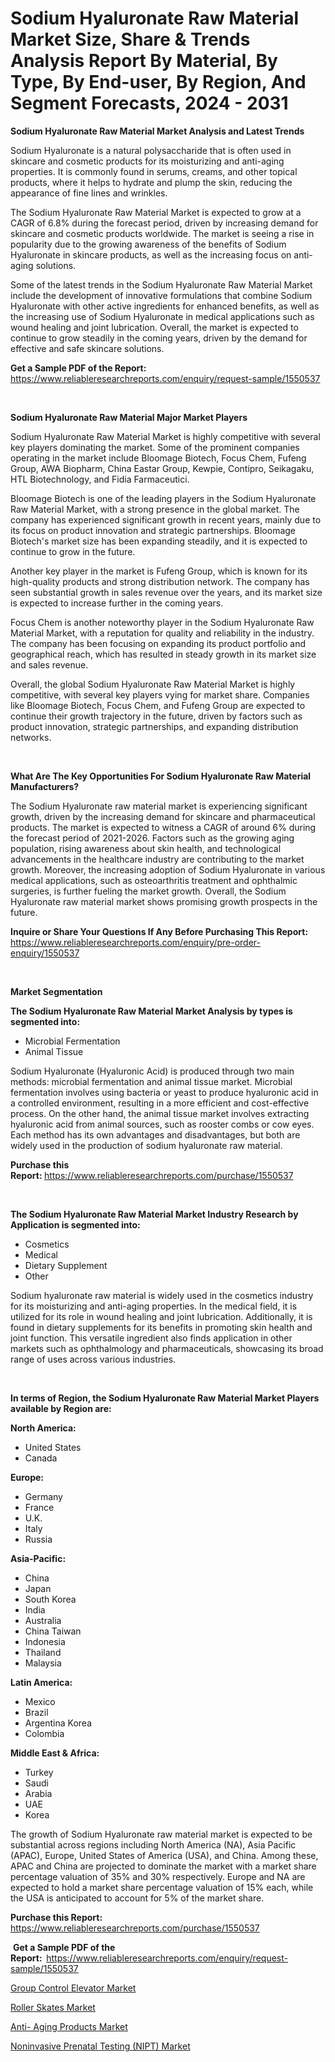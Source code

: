 <p><h1>Sodium Hyaluronate Raw Material Market Size, Share & Trends Analysis Report By Material, By Type, By End-user, By Region, And Segment Forecasts, 2024 - 2031</h1></p><p><strong>Sodium Hyaluronate Raw Material Market Analysis and Latest Trends</strong></p>
<p><p>Sodium Hyaluronate is a natural polysaccharide that is often used in skincare and cosmetic products for its moisturizing and anti-aging properties. It is commonly found in serums, creams, and other topical products, where it helps to hydrate and plump the skin, reducing the appearance of fine lines and wrinkles.</p><p>The Sodium Hyaluronate Raw Material Market is expected to grow at a CAGR of 6.8% during the forecast period, driven by increasing demand for skincare and cosmetic products worldwide. The market is seeing a rise in popularity due to the growing awareness of the benefits of Sodium Hyaluronate in skincare products, as well as the increasing focus on anti-aging solutions.</p><p>Some of the latest trends in the Sodium Hyaluronate Raw Material Market include the development of innovative formulations that combine Sodium Hyaluronate with other active ingredients for enhanced benefits, as well as the increasing use of Sodium Hyaluronate in medical applications such as wound healing and joint lubrication. Overall, the market is expected to continue to grow steadily in the coming years, driven by the demand for effective and safe skincare solutions.</p></p>
<p><strong>Get a Sample PDF of the Report:&nbsp;</strong> <a href="https://www.reliableresearchreports.com/enquiry/request-sample/1550537">https://www.reliableresearchreports.com/enquiry/request-sample/1550537</a></p>
<p>&nbsp;</p>
<p><strong>Sodium Hyaluronate Raw Material Major Market Players</strong></p>
<p><p>Sodium Hyaluronate Raw Material Market is highly competitive with several key players dominating the market. Some of the prominent companies operating in the market include Bloomage Biotech, Focus Chem, Fufeng Group, AWA Biopharm, China Eastar Group, Kewpie, Contipro, Seikagaku, HTL Biotechnology, and Fidia Farmaceutici.</p><p>Bloomage Biotech is one of the leading players in the Sodium Hyaluronate Raw Material Market, with a strong presence in the global market. The company has experienced significant growth in recent years, mainly due to its focus on product innovation and strategic partnerships. Bloomage Biotech's market size has been expanding steadily, and it is expected to continue to grow in the future.</p><p>Another key player in the market is Fufeng Group, which is known for its high-quality products and strong distribution network. The company has seen substantial growth in sales revenue over the years, and its market size is expected to increase further in the coming years.</p><p>Focus Chem is another noteworthy player in the Sodium Hyaluronate Raw Material Market, with a reputation for quality and reliability in the industry. The company has been focusing on expanding its product portfolio and geographical reach, which has resulted in steady growth in its market size and sales revenue.</p><p>Overall, the global Sodium Hyaluronate Raw Material Market is highly competitive, with several key players vying for market share. Companies like Bloomage Biotech, Focus Chem, and Fufeng Group are expected to continue their growth trajectory in the future, driven by factors such as product innovation, strategic partnerships, and expanding distribution networks.</p></p>
<p>&nbsp;</p>
<p><strong>What Are The Key Opportunities For Sodium Hyaluronate Raw Material Manufacturers?</strong></p>
<p><p>The Sodium Hyaluronate raw material market is experiencing significant growth, driven by the increasing demand for skincare and pharmaceutical products. The market is expected to witness a CAGR of around 6% during the forecast period of 2021-2026. Factors such as the growing aging population, rising awareness about skin health, and technological advancements in the healthcare industry are contributing to the market growth. Moreover, the increasing adoption of Sodium Hyaluronate in various medical applications, such as osteoarthritis treatment and ophthalmic surgeries, is further fueling the market growth. Overall, the Sodium Hyaluronate raw material market shows promising growth prospects in the future.</p></p>
<p><strong>Inquire or Share Your Questions If Any Before Purchasing This Report:</strong> <a href="https://www.reliableresearchreports.com/enquiry/pre-order-enquiry/1550537">https://www.reliableresearchreports.com/enquiry/pre-order-enquiry/1550537</a></p>
<p>&nbsp;</p>
<p><strong>Market Segmentation</strong></p>
<p><strong>The Sodium Hyaluronate Raw Material Market Analysis by types is segmented into:</strong></p>
<p><ul><li>Microbial Fermentation</li><li>Animal Tissue</li></ul></p>
<p><p>Sodium Hyaluronate (Hyaluronic Acid) is produced through two main methods: microbial fermentation and animal tissue market. Microbial fermentation involves using bacteria or yeast to produce hyaluronic acid in a controlled environment, resulting in a more efficient and cost-effective process. On the other hand, the animal tissue market involves extracting hyaluronic acid from animal sources, such as rooster combs or cow eyes. Each method has its own advantages and disadvantages, but both are widely used in the production of sodium hyaluronate raw material.</p></p>
<p><strong>Purchase this Report:&nbsp;</strong><a href="https://www.reliableresearchreports.com/purchase/1550537">https://www.reliableresearchreports.com/purchase/1550537</a></p>
<p>&nbsp;</p>
<p><strong>The Sodium Hyaluronate Raw Material Market Industry Research by Application is segmented into:</strong></p>
<p><ul><li>Cosmetics</li><li>Medical</li><li>Dietary Supplement</li><li>Other</li></ul></p>
<p><p>Sodium hyaluronate raw material is widely used in the cosmetics industry for its moisturizing and anti-aging properties. In the medical field, it is utilized for its role in wound healing and joint lubrication. Additionally, it is found in dietary supplements for its benefits in promoting skin health and joint function. This versatile ingredient also finds application in other markets such as ophthalmology and pharmaceuticals, showcasing its broad range of uses across various industries.</p></p>
<p>&nbsp;</p>
<p><strong>In terms of Region, the Sodium Hyaluronate Raw Material Market Players available by Region are:</strong></p>
<p>
    <p> <strong> North America: </strong>
        <ul>
            <li>United States</li>
            <li>Canada</li>
        </ul>
        </p> 
    <p> <strong> Europe: </strong>
        <ul>
            <li>Germany</li>
            <li>France</li>
            <li>U.K.</li>
            <li>Italy</li>
            <li>Russia</li>
        </ul>
        </p> 
    <p> <strong> Asia-Pacific: </strong>
        <ul>
            <li>China</li>
            <li>Japan</li>
            <li>South Korea</li>
            <li>India</li>
            <li>Australia</li>
            <li>China Taiwan</li>
            <li>Indonesia</li>
            <li>Thailand</li>
            <li>Malaysia</li>
        </ul>
        </p> 
    <p> <strong> Latin America: </strong>
        <ul>
            <li>Mexico</li>
            <li>Brazil</li>
            <li>Argentina Korea</li>
            <li>Colombia</li>
        </ul>
        </p> 
    <p> <strong> Middle East & Africa: </strong>
        <ul>
            <li>Turkey</li>
            <li>Saudi</li>
            <li>Arabia</li>
            <li>UAE</li>
            <li>Korea</li>
        </ul>
    </p>
    </p>
<p><p>The growth of Sodium Hyaluronate raw material market is expected to be substantial across regions including North America (NA), Asia Pacific (APAC), Europe, United States of America (USA), and China. Among these, APAC and China are projected to dominate the market with a market share percentage valuation of 35% and 30% respectively. Europe and NA are expected to hold a market share percentage valuation of 15% each, while the USA is anticipated to account for 5% of the market share.</p></p>
<p><strong>Purchase this Report: </strong><a href="https://www.reliableresearchreports.com/purchase/1550537">https://www.reliableresearchreports.com/purchase/1550537</a></p>
<p>&nbsp;<strong>Get a Sample PDF of the Report:&nbsp;&nbsp;</strong><a href="https://www.reliableresearchreports.com/enquiry/request-sample/1550537">https://www.reliableresearchreports.com/enquiry/request-sample/1550537</a></p>
<p><strong></strong></p>
<p><p><a href="https://extreme-scabiosa-c81.notion.site/Group-Control-Elevator-Market-A-Comprehensive-Report-of-its-Market-Share-Growth-Trends-2024-203-ff8717cab2914f779ef3757d81ce5c98">Group Control Elevator Market</a></p><p><a href="https://view.publitas.com/reportprime-1/roller-skates-market-research-report-forecasted-for-period-from-2023-2030-by-market-type-market-application-and-region/">Roller Skates Market</a></p><p><a href="https://view.publitas.com/reportprime-1/anti-aging-products-market-analysis-and-market-size-global-industry-overview-market-segmentation-and-forecast-2023-to-2030/">Anti- Aging Products Market</a></p><p><a href="https://view.publitas.com/reportprime-1/noninvasive-prenatal-testing-nipt-market-research-report-provides-thorough-industry-overview-which-offers-an-in-depth-analysis-of-product-trends-and-new-market-divisions/">Noninvasive Prenatal Testing (NIPT) Market</a></p></p>